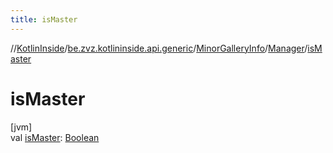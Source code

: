 ```yaml
---
title: isMaster
---
```

//[KotlinInside](../../../../index.html)/[be.zvz.kotlininside.api.generic](../../index.html)/[MinorGalleryInfo](../index.html)/[Manager](index.html)/[isMaster](is-master.html)



# isMaster



[jvm]\
val [isMaster](is-master.html): [Boolean](https://kotlinlang.org/api/latest/jvm/stdlib/kotlin/-boolean/index.html)





